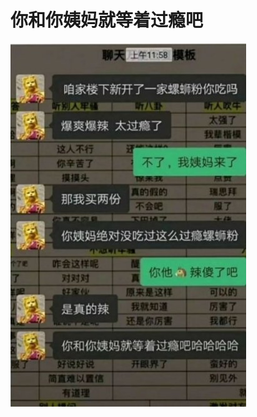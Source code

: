 # 你和你姨妈就等着过瘾吧

![你和你姨妈就等着过瘾吧](./%E4%BD%A0%E5%92%8C%E4%BD%A0%E5%A7%A8%E5%A6%88%E5%B0%B1%E7%AD%89%E7%9D%80%E8%BF%87%E7%98%BE%E5%90%A7.jpg)
